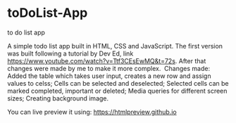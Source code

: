 # toDoList-App
to do list app

A simple todo list app built in HTML, CSS and JavaScript.
The first version was built following a tutorial by Dev Ed, link https://www.youtube.com/watch?v=Ttf3CEsEwMQ&t=72s. After that changes were made by me to make it
more complex. 
Changes made:
Added the table which takes user input, creates a new row and assign values to celss;
Cells can be selected and deselected;
Selected cells can be marked completed, important or deleted;
Media queries for different screen sizes;
Creating background image.

You can live preview it using:
https://htmlpreview.github.io

